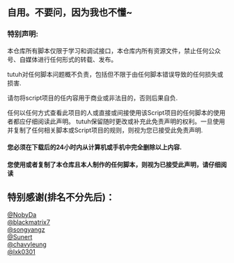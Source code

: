 ## 自用。不要问，因为我也不懂~




### 特别声明: 

本仓库所有脚本仅限于学习和调试接口，本仓库内所有资源文件，禁止任何公众号、自媒体进行任何形式的转载、发布。 

tutuh对任何脚本问题概不负责，包括但不限于由任何脚本错误导致的任何损失或损害. 

请勿将script项目的任内容用于商业或非法目的，否则后果自负.

任何以任何方式查看此项目的人或直接或间接使用该Script项目的任何脚本的使用者都应仔细阅读此声明。 
tutuh保留随时更改或补充此免责声明的权利。一旦使用并复制了任何相关脚本或Script项目的规则，则视为您已接受此免责声明.  

#### 您必须在下载后的24小时内从计算机或手机中完全删除以上内容.

#### 您使用或者复制了本仓库且本人制作的任何脚本，则视为已接受此声明，请仔细阅读


## 特别感谢(排名不分先后)：

[@NobyDa](https://github.com/NobyDa)  
[@blackmatrix7](https://github.com/blackmatrix7)  
[@songyangz](https://github.com/songyangz)  
[@Sunert](https://github.com/Sunert)  
[@chavyleung](https://github.com/chavyleung)  
[@lxk0301](https://github.com/lxk0301)   
  
